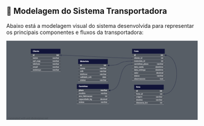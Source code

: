 ## 🚚 Modelagem do Sistema Transportadora

Abaixo está a modelagem visual do sistema desenvolvida para representar os principais componentes e fluxos da transportadora:

![Modelagem do Sistema Transportadora](https://github.com/ViniciusDamasceno01/Modelagem-SistemaTransportadora/blob/main/MODELAGEM%20SIMPLES%20-%20SISTEMATRANSPORTADORA.png)
